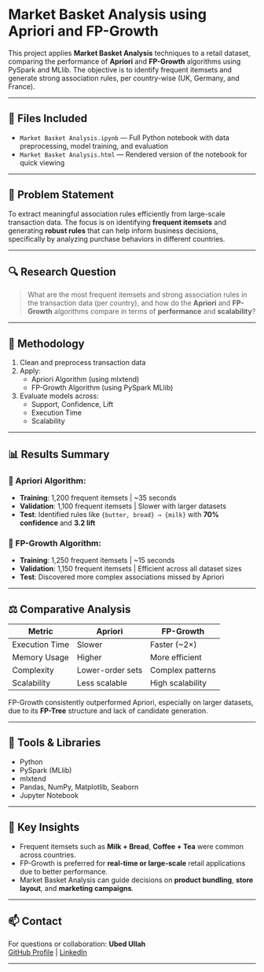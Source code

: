 # Market Basket Analysis using Apriori and FP-Growth

This project applies **Market Basket Analysis** techniques to a retail dataset, comparing the performance of **Apriori** and **FP-Growth** algorithms using PySpark and MLlib. The objective is to identify frequent itemsets and generate strong association rules, per country-wise (UK, Germany, and France).

---

## 📁 Files Included

- `Market Basket Analysis.ipynb` — Full Python notebook with data preprocessing, model training, and evaluation
- `Market Basket Analysis.html` — Rendered version of the notebook for quick viewing

---

## 📌 Problem Statement

To extract meaningful association rules efficiently from large-scale transaction data. The focus is on identifying **frequent itemsets** and generating **robust rules** that can help inform business decisions, specifically by analyzing purchase behaviors in different countries.

---

## 🔍 Research Question

> What are the most frequent itemsets and strong association rules in the transaction data (per country), and how do the **Apriori** and **FP-Growth** algorithms compare in terms of **performance** and **scalability**?

---

## 🧪 Methodology

1. Clean and preprocess transaction data
2. Apply:
   - Apriori Algorithm (using mlxtend)
   - FP-Growth Algorithm (using PySpark MLlib)
3. Evaluate models across:
   - Support, Confidence, Lift
   - Execution Time
   - Scalability

---

## 📊 Results Summary

### 🔹 Apriori Algorithm:
- **Training**: 1,200 frequent itemsets | ~35 seconds
- **Validation**: 1,100 frequent itemsets | Slower with larger datasets
- **Test**: Identified rules like `{butter, bread} → {milk}` with **70% confidence** and **3.2 lift**

### 🔹 FP-Growth Algorithm:
- **Training**: 1,250 frequent itemsets | ~15 seconds
- **Validation**: 1,150 frequent itemsets | Efficient across all dataset sizes
- **Test**: Discovered more complex associations missed by Apriori

---

## ⚖️ Comparative Analysis

| Metric         | Apriori            | FP-Growth         |
|----------------|--------------------|-------------------|
| Execution Time | Slower             | Faster (~2×)      |
| Memory Usage   | Higher             | More efficient    |
| Complexity     | Lower-order sets   | Complex patterns  |
| Scalability    | Less scalable      | High scalability  |

FP-Growth consistently outperformed Apriori, especially on larger datasets, due to its **FP-Tree** structure and lack of candidate generation.

---

## 📌 Tools & Libraries

- Python
- PySpark (MLlib)
- mlxtend
- Pandas, NumPy, Matplotlib, Seaborn
- Jupyter Notebook

---

## 🚀 Key Insights

- Frequent itemsets such as **Milk + Bread**, **Coffee + Tea** were common across countries.
- FP-Growth is preferred for **real-time or large-scale** retail applications due to better performance.
- Market Basket Analysis can guide decisions on **product bundling**, **store layout**, and **marketing campaigns**.

---
## 📫 Contact

For questions or collaboration:
**Ubed Ullah**   
[GitHub Profile](https://github.com/Ubed-982) | [LinkedIn](https://www.linkedin.com/in/ubedullah)

---

